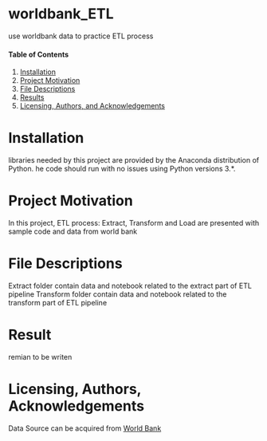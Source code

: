 # worldbank_ETL
use worldbank data to practice ETL process

#### Table of Contents

1. [Installation](#Installation)
2. [Project Motivation](#motivation)
3. [File Descriptions](#files)
4. [Results](#results)
5. [Licensing, Authors, and Acknowledgements](#licensing)


# Installation<a name="Installation"></a>
libraries needed by this project are provided by the Anaconda distribution of Python. he code should run with no 
issues using Python versions 3.*.

# Project Motivation<a name="motivation"></a>
In this project, ETL process: Extract, Transform and Load are presented with sample code and data from world bank 

# File Descriptions<a name="files"></a>
Extract folder contain data and notebook related to the extract part of ETL pipeline
Transform folder contain data and notebook related to the transform part of ETL pipeline

# Result<a name="results"></a>
remian to be writen

# Licensing, Authors, Acknowledgements<a name="licensing"></a>
Data Source can be acquired from [World Bank](http://search.worldbank.org/api/v2/projects)
